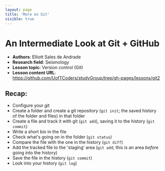 ```yaml
---
layout: page
title: 'More on Git'
visible: true
---
```

<!-- change visible to true if you want it on the site -->

# An Intermediate Look at Git + GitHub #

 - **Authors**: Elliott Sales de Andrade
 - **Research field**: Seismology
 - **Lesson topic**: Version control (Git)
 - **Lesson content URL**: <https://github.com/UofTCoders/studyGroup/tree/gh-pages/lessons/git2>

## Recap: ##

* Configure your git
* Create a folder and create a git repository (`git init`; the saved
  history of the folder and files) in that folder
* Create a file and track it with git (`git add`), saving it to the
  history (`git commit`)
* Write a short bio in the file
* Check what's going on in the folder (`git status`)
* Compare the file with the one in the history (`git diff`)
* Add the tracked file to the 'staging' area (`git add`; this is an
  area *before* going into the history)
* Save the file in the history (`git commit`)
* Look into your history (`git log`)


